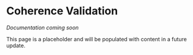 # Coherence Validation

*Documentation coming soon*

This page is a placeholder and will be populated with content in a future update.
